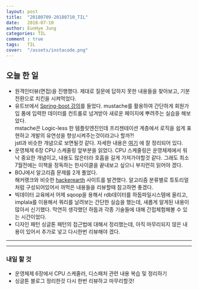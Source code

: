 ```yaml
---
layout: post
title:  "20180709-20180710_TIL"
date:   2018-07-10
author: EunHye Jung
categories: TIL
comment : true
tags:	TIL
cover:  "/assets/instacode.png"
---
```

   
## 오늘 한 일   
   
* 원격인터뷰(면접)을 진행했다. 제대로 질문에 답하지 못한 내용들을 찾아보고, 기분전환으로 치킨을 시켜먹었다.  
* 유트브에서 [Spring-boot 강의](https://www.youtube.com/watch?v=UQ2wPndQ4-0&index=10&list=PLqaSEyuwXkSppQAjwjXZgKkjWbFoUdNXC)를 들었다. mustache를 활용하여 간단하게 회원가입 폼에 입력한 데이터를 컨트롤로 넘겨받아 새로운 페이지에 뿌려주는 실습을 해보았다.   
  mstache은 Logic-less 한 템플릿엔진인데 프리젠테이션 계층에서 로직을 쉽게 표현하고 개발의 유연성을 향상시켜주는것이라고나 할까?!   
  jstl과 비슷한 개념으로 보면될것 같다. 자세한 내용은 [여기](https://www.slipp.net/wiki/display/SLS/mustache) 에 잘 정리되어 있다.  
* 운영체제 6장 CPU 스케줄링 앞부분을 읽었다. CPU 스케줄링은 운영체제에서 워낙 중요한 개념이고, 내용도 많은터라 호흡을 길게 가져가야할것 같다. 그래도 최소 7월전에는 이책을 정독하는 한사이클을 끝내보고 싶으니 부지런히 읽어야 겠다. 
* BOJ에서 알고리즘 문제를 2개 풀었다.  
  해커랭크와 비슷한 [hackerearth](https://www.hackerearth.com/practice/algorithms/sorting/bubble-sort/tutorial/) 사이트를 발견했다. 알고리즘 분류별로 튜토리얼처럼 구성되어있어서 까먹은 내용들을 리뷰할때 참고하면 좋겠다.   
* 빅데이터 교육에서 어제 sqoop을 용해서 rdb데이터를 하둡파일시스템에 올리고, implala를 이용해서 쿼리를 날려보는 간단한 실습을 했는데, 새롭게 알게된 내용이 많아서 신기했다. 막연히 생각했던 하둡과 각종 기술들에 대해 간접체험해볼 수 있는 시간이었다.  
* 디자인 패턴 싱글톤 패턴의 접근법에 대해서 정리했는데, 아직 마무리되지 않은 내용이 있어서 추가로 넣고 다시한번 리뷰해야 겠다.    
   
   
- - -
  

- - -
   
### 내일 할 것  
* 운영체제 6장에서 CPU 스케줄러, 디스패처 관련 내용 복습 및 정리하기  
* 싱글톤 블로그 정리한것 다시 한번 리뷰하고 마무리할것!   
